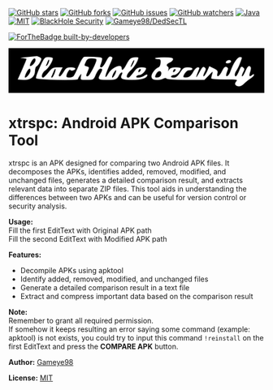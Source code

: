 [![GitHub stars](https://img.shields.io/github/stars/Gameye98/xtrspc.svg)](https://github.com/Gameye98/xtrspc/stargazers)
[![GitHub forks](https://img.shields.io/github/forks/Gameye98/xtrspc.svg)](https://github.com/Gameye98/xtrspc/network/members)
[![GitHub issues](https://img.shields.io/github/issues/Gameye98/xtrspc.svg)](https://github.com/Gameye98/xtrspc/issues)
[![GitHub watchers](https://img.shields.io/github/watchers/Gameye98/xtrspc.svg)](https://github.com/Gameye98/xtrspc/watchers)
[![Java](https://img.shields.io/badge/language-Java-blue.svg)](https://www.java.com/en/)
[![MIT](https://img.shields.io/badge/license-MIT-red.svg)](https://opensource.org/license/mit)
[![BlackHole Security](https://img.shields.io/badge/team-BlackHole%20Security-ocean.svg)](https://github.com/BlackHoleSecurity)
[![Gameye98/DedSecTL](https://img.shields.io/badge/author-Gameye98/DedSecTL-red.svg)](https://github.com/Gameye98)

[![ForTheBadge built-by-developers](http://ForTheBadge.com/images/badges/built-by-developers.svg)](https://github.com/Gameye98)  

[![BlackHole Security](.gitbhs.svg)](https://github.com/BlackHoleSecurity)

# xtrspc: Android APK Comparison Tool

xtrspc is an APK designed for comparing two Android APK files. It decomposes the APKs, identifies added, removed, modified, and unchanged files, generates a detailed comparison result, and extracts relevant data into separate ZIP files. This tool aids in understanding the differences between two APKs and can be useful for version control or security analysis.

**Usage:**  
Fill the first EditText with Original APK path  
Fill the second EditText with Modified APK path  

**Features:**
- Decompile APKs using apktool  
- Identify added, removed, modified, and unchanged files  
- Generate a detailed comparison result in a text file  
- Extract and compress important data based on the comparison result  

**Note:**  
Remember to grant all required permission.  
If somehow it keeps resulting an error saying some command (example: apktool) is not exists, you could try to input this command ```!reinstall``` on the first EditText and press the **COMPARE APK** button.  

**Author:**
[Gameye98](https://github.com/Gameye98)

**License:**
[MIT](https://github.com/Gameye98/xtrspc/blob/main/README.md)
